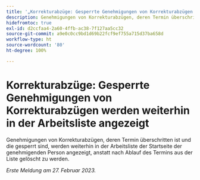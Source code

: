 ```yaml
---
title: '„Korrekturabzüge: Gesperrte Genehmigungen von Korrekturabzügen werden weiterhin in der Arbeitsliste angezeigt“'
description: Genehmigungen von Korrekturabzügen, deren Termin überschritten ist und die gesperrt sind, werden weiterhin in der Arbeitsliste der Startseite der genehmigenden Person angezeigt, anstatt nach Ablauf des Termins aus der Liste gelöscht zu werden.
hidefromtoc: true
exl-id: d2ccfaa4-2a60-4ffb-ac38-7f127aa5cc32
source-git-commit: a9e0c0cc9bd1d69b22fcf9ef755a715d37ba658d
workflow-type: ht
source-wordcount: '80'
ht-degree: 100%

---
```


# Korrekturabzüge: Gesperrte Genehmigungen von Korrekturabzügen werden weiterhin in der Arbeitsliste angezeigt

<!--This issue is on the WF and WFP TOC-->

Genehmigungen von Korrekturabzügen, deren Termin überschritten ist und die gesperrt sind, werden weiterhin in der Arbeitsliste der Startseite der genehmigenden Person angezeigt, anstatt nach Ablauf des Termins aus der Liste gelöscht zu werden.

_Erste Meldung am 27. Februar 2023._
